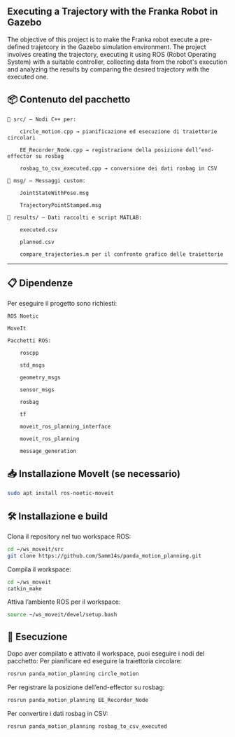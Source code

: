 ## Executing a Trajectory with the Franka Robot in Gazebo

The objective of this project is to make the Franka robot execute a pre-defined trajetcory in the Gazebo simulation environment. The project involves creating the trajectory, executing it using ROS (Robot Operating System) with a suitable controller, collecting data from the robot's execution and analyzing the results by comparing the desired trajectory with the executed one.


## 📦 Contenuto del pacchetto

    📁 src/ — Nodi C++ per:

        circle_motion.cpp → pianificazione ed esecuzione di traiettorie circolari

        EE_Recorder_Node.cpp → registrazione della posizione dell’end-effector su rosbag

        rosbag_to_csv_executed.cpp → conversione dei dati rosbag in CSV

    📁 msg/ — Messaggi custom:

        JointStateWithPose.msg

        TrajectoryPointStamped.msg

    📁 results/ — Dati raccolti e script MATLAB:

        executed.csv

        planned.csv

        compare_trajectories.m per il confronto grafico delle traiettorie
---
## 📋 Dipendenze

Per eseguire il progetto sono richiesti:

    ROS Noetic

    MoveIt

    Pacchetti ROS:

        roscpp

        std_msgs

        geometry_msgs

        sensor_msgs

        rosbag

        tf

        moveit_ros_planning_interface

        moveit_ros_planning

        message_generation

## 📥 Installazione MoveIt (se necessario)
```bash
sudo apt install ros-noetic-moveit
```
## 🛠️ Installazione e build

Clona il repository nel tuo workspace ROS:
```bash
cd ~/ws_moveit/src
git clone https://github.com/Samm14s/panda_motion_planning.git
```
Compila il workspace:
```bash
cd ~/ws_moveit
catkin_make
```
Attiva l’ambiente ROS per il workspace:
```bash
source ~/ws_moveit/devel/setup.bash
```
## 🚀 Esecuzione

Dopo aver compilato e attivato il workspace, puoi eseguire i nodi del pacchetto:
Per pianificare ed eseguire la traiettoria circolare:
```bash
rosrun panda_motion_planning circle_motion
```
Per registrare la posizione dell’end-effector su rosbag:
```bash
rosrun panda_motion_planning EE_Recorder_Node
```
Per convertire i dati rosbag in CSV:
```bash
rosrun panda_motion_planning rosbag_to_csv_executed
```
